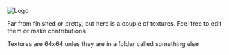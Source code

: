![Logo](http://i.imgur.com/rWj7i5T.png)


Far from finished or pretty, but here is a couple of textures. Feel free to edit them or make contributions


Textures are 64x64 unles they are in a folder called something else

